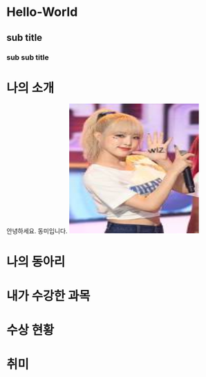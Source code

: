 # Hello-World
## sub title
### sub sub title

# 나의 소개
안녕하세요. 동미입니다.
<img src="1.jpg" width="300" height="300"/>

# 나의 동아리

# 내가 수강한 과목

# 수상 현황

# 취미
